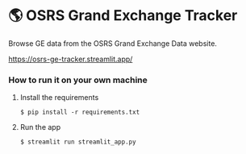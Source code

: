 # :earth_americas: OSRS Grand Exchange Tracker

Browse GE data from the OSRS Grand Exchange Data website.

https://osrs-ge-tracker.streamlit.app/

### How to run it on your own machine

1. Install the requirements

   ```
   $ pip install -r requirements.txt
   ```

2. Run the app

   ```
   $ streamlit run streamlit_app.py
   ```
